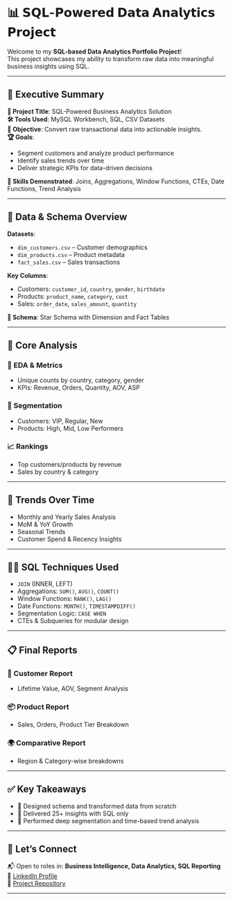 

# 📊 𝗦𝗤𝗟-𝗣𝗼𝘄𝗲𝗿𝗲𝗱 𝗗𝗮𝘁𝗮 𝗔𝗻𝗮𝗹𝘆𝘁𝗶𝗰𝘀 𝗣𝗿𝗼𝗷𝗲𝗰𝘁

Welcome to my **SQL-based Data Analytics Portfolio Project**!  
This project showcases my ability to transform raw data into meaningful business insights using SQL.

---

## 🧾 Executive Summary

**📌 Project Title**: SQL-Powered Business Analytics Solution  
**🛠️ Tools Used**: MySQL Workbench, SQL, CSV Datasets  
**🎯 Objective**: Convert raw transactional data into actionable insights.  
**🏆 Goals**:
- Segment customers and analyze product performance  
- Identify sales trends over time  
- Deliver strategic KPIs for data-driven decisions  

**🧠 Skills Demonstrated**: Joins, Aggregations, Window Functions, CTEs, Date Functions, Trend Analysis

---

## 📂 Data & Schema Overview

**Datasets**:
- `dim_customers.csv` – Customer demographics  
- `dim_products.csv` – Product metadata  
- `fact_sales.csv` – Sales transactions  

**Key Columns**:
- Customers: `customer_id`, `country`, `gender`, `birthdate`  
- Products: `product_name`, `category`, `cost`  
- Sales: `order_date`, `sales_amount`, `quantity`  

**🧱 Schema**: Star Schema with Dimension and Fact Tables

---

## 🔎 Core Analysis

### 📌 EDA & Metrics
- Unique counts by country, category, gender  
- KPIs: Revenue, Orders, Quantity, AOV, ASP

### 🧮 Segmentation
- Customers: VIP, Regular, New  
- Products: High, Mid, Low Performers

### 📈 Rankings
- Top customers/products by revenue  
- Sales by country & category

---

## 📆 Trends Over Time

- Monthly and Yearly Sales Analysis  
- MoM & YoY Growth  
- Seasonal Trends  
- Customer Spend & Recency Insights

---

## 🧑‍💻 SQL Techniques Used

- `JOIN` (INNER, LEFT)  
- Aggregations: `SUM()`, `AVG()`, `COUNT()`  
- Window Functions: `RANK()`, `LAG()`  
- Date Functions: `MONTH()`, `TIMESTAMPDIFF()`  
- Segmentation Logic: `CASE WHEN`  
- CTEs & Subqueries for modular design

---

## 📋 Final Reports

### 👤 Customer Report
- Lifetime Value, AOV, Segment Analysis  

### 📦 Product Report
- Sales, Orders, Product Tier Breakdown  

### 🌍 Comparative Report
- Region & Category-wise breakdowns

---

## ✅ Key Takeaways

- 📁 Designed schema and transformed data from scratch  
- 🧩 Delivered 25+ insights with SQL only  
- 🧠 Performed deep segmentation and time-based trend analysis  

---

## 🚀 Let’s Connect

📬 Open to roles in: **Business Intelligence, Data Analytics, SQL Reporting**  
🔗 [LinkedIn Profile](https://www.linkedin.com/in/yourusername)  
📂 [Project Repository](https://github.com/yourusername/sql-analytics-project)

---
